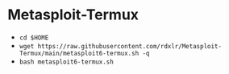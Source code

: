 # Metasploit-Termux

* `cd $HOME`
* `wget https://raw.githubusercontent.com/rdxlr/Metasploit-Termux/main/metasploit6-termux.sh -q`
* `bash metasploit6-termux.sh`
